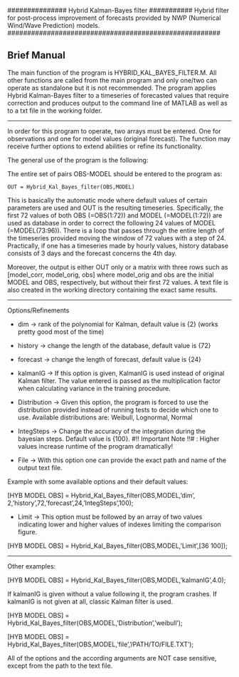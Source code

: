 ############### Hybrid Kalman-Bayes filter ###########
Hybrid filter for post-process improvement of forecasts provided by NWP (Numerical Wind/Wave Prediction) models.
######################################################

Brief Manual
-------------

The main function of the program is HYBRID_KAL_BAYES_FILTER.M. All other functions are called from the main program and only one/two can operate as standalone but it is not recommended.
The program applies Hybrid Kalman-Bayes filter to a timeseries of forecasted values that require correction and produces output to the command line of MATLAB as well as to a txt file in the working folder.

--------------------------------------------------------------------------------------------------------------------

In order for this program to operate, two arrays must be entered. One for observations and one for model values (original forecast).
The function may receive further options to extend abilities or refine its functionality.

The general use of the program is the following:

The entire set of pairs OBS-MODEL should be entered to the program as:

	OUT = Hybrid_Kal_Bayes_filter(OBS,MODEL)
     
This is basically the automatic mode where default values of certain parameters are used and OUT is the resulting timeseries. Specifically, the first 72 values of both OBS (=OBS(1:72)) and MODEL (=MODEL(1:72)) are used as database in order to correct the following 24 values of MODEL (=MODEL(73:96)). There is a loop that passes through the entire length of the timeseries provided moving the window of 72 values with a step of 24. 
Practically, if one has a timeseries made by hourly values, history database consists of 3 days and the forecast concerns the 4th day.

Moreover, the output is either OUT only or a matrix with three rows such as [model_corr, model_orig, obs]
where model_orig and obs are the initial MODEL and OBS, respectively, but without their first 72 values. A text file is also created in the working directory containing the exact same results.

--------------------------------------------------------------------------------------------------------------------

Options/Refinements

- dim      ->   rank of the polynomial for Kalman, default value is {2} (works pretty good most of the time) 

- history    ->   change the length of the database, default value is {72}

- forecast    ->   change the length of forecast, default value is {24}

- kalmanIG    ->   If this option is given, KalmanIG is used instead of original Kalman filter. The value entered is passed as the multiplication factor when calculating variance in the training procedure. 

- Distribution  ->   Given this option, the program is forced to use the distribution provided instead of running tests to decide which one to use. Available distributions are: Weibull, Lognormal, Normal

- IntegSteps   ->    Change the accuracy of the integration during the bayesian steps. Default value is {100}. 
#!! Important Note !!# : Higher values increase runtime of the program dramatically!

- File     ->    With this option one can provide the exact path and name of the output text file.


Example with some available options and their default values:

[HYB   MODEL    OBS] = Hybrid_Kal_Bayes_filter(OBS,MODEL,’dim’, 2,’history’,72,’forecast’,24,’IntegSteps’,100);

- Limit   ->  This option must be followed by an array of two values indicating lower and higher values of indexes limiting the comparison figure.

[HYB   MODEL    OBS] = Hybrid_Kal_Bayes_filter(OBS,MODEL,’Limit’,[36 100]);

----------------------------------------------------------------------

Other examples:

[HYB   MODEL    OBS] = Hybrid_Kal_Bayes_filter(OBS,MODEL,’kalmanIG’,4.0);

If kalmanIG is given without a value following it, the program crashes. If kalmanIG is not given at all, classic Kalman filter is used.


[HYB   MODEL    OBS] = Hybrid_Kal_Bayes_filter(OBS,MODEL,’Distribution’,’weibull’);

[HYB   MODEL    OBS] = Hybrid_Kal_Bayes_filter(OBS,MODEL,’file’,’/PATH/TO/FILE.TXT’);



All of the options and the according arguments are NOT case sensitive, except from the path to the text file.

